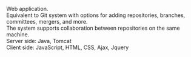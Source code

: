 Web application.  
Equivalent to Git system with options for adding repositories, branches, committees, mergers, and more.  
The system supports collaboration between repositories on the same machine.  
Server side: Java, Tomcat  
Client side: JavaScript, HTML, CSS, Ajax, Jquery  
